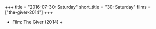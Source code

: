 +++
title = "2016-07-30: Saturday"
short_title = "30: Saturday"
films = ["the-giver-2014"]
+++


* Film: The Giver (2014) +
